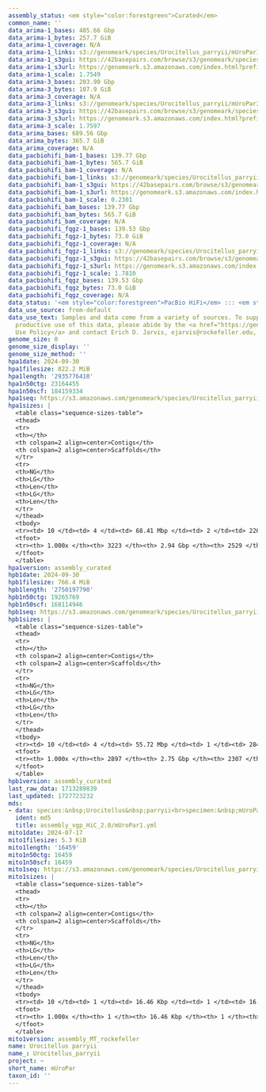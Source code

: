 ```yaml
---
assembly_status: <em style="color:forestgreen">Curated</em>
common_name: ''
data_arima-1_bases: 485.66 Gbp
data_arima-1_bytes: 257.7 GiB
data_arima-1_coverage: N/A
data_arima-1_links: s3://genomeark/species/Urocitellus_parryii/mUroPar1/genomic_data/arima/<br>
data_arima-1_s3gui: https://42basepairs.com/browse/s3/genomeark/species/Urocitellus_parryii/mUroPar1/genomic_data/arima/
data_arima-1_s3url: https://genomeark.s3.amazonaws.com/index.html?prefix=species/Urocitellus_parryii/mUroPar1/genomic_data/arima/
data_arima-1_scale: 1.7549
data_arima-3_bases: 203.90 Gbp
data_arima-3_bytes: 107.9 GiB
data_arima-3_coverage: N/A
data_arima-3_links: s3://genomeark/species/Urocitellus_parryii/mUroPar3/genomic_data/arima/<br>
data_arima-3_s3gui: https://42basepairs.com/browse/s3/genomeark/species/Urocitellus_parryii/mUroPar3/genomic_data/arima/
data_arima-3_s3url: https://genomeark.s3.amazonaws.com/index.html?prefix=species/Urocitellus_parryii/mUroPar3/genomic_data/arima/
data_arima-3_scale: 1.7597
data_arima_bases: 689.56 Gbp
data_arima_bytes: 365.7 GiB
data_arima_coverage: N/A
data_pacbiohifi_bam-1_bases: 139.77 Gbp
data_pacbiohifi_bam-1_bytes: 565.7 GiB
data_pacbiohifi_bam-1_coverage: N/A
data_pacbiohifi_bam-1_links: s3://genomeark/species/Urocitellus_parryii/mUroPar1/genomic_data/pacbio_hifi/<br>
data_pacbiohifi_bam-1_s3gui: https://42basepairs.com/browse/s3/genomeark/species/Urocitellus_parryii/mUroPar1/genomic_data/pacbio_hifi/
data_pacbiohifi_bam-1_s3url: https://genomeark.s3.amazonaws.com/index.html?prefix=species/Urocitellus_parryii/mUroPar1/genomic_data/pacbio_hifi/
data_pacbiohifi_bam-1_scale: 0.2301
data_pacbiohifi_bam_bases: 139.77 Gbp
data_pacbiohifi_bam_bytes: 565.7 GiB
data_pacbiohifi_bam_coverage: N/A
data_pacbiohifi_fqgz-1_bases: 139.53 Gbp
data_pacbiohifi_fqgz-1_bytes: 73.0 GiB
data_pacbiohifi_fqgz-1_coverage: N/A
data_pacbiohifi_fqgz-1_links: s3://genomeark/species/Urocitellus_parryii/mUroPar1/genomic_data/pacbio_hifi/<br>
data_pacbiohifi_fqgz-1_s3gui: https://42basepairs.com/browse/s3/genomeark/species/Urocitellus_parryii/mUroPar1/genomic_data/pacbio_hifi/
data_pacbiohifi_fqgz-1_s3url: https://genomeark.s3.amazonaws.com/index.html?prefix=species/Urocitellus_parryii/mUroPar1/genomic_data/pacbio_hifi/
data_pacbiohifi_fqgz-1_scale: 1.7810
data_pacbiohifi_fqgz_bases: 139.53 Gbp
data_pacbiohifi_fqgz_bytes: 73.0 GiB
data_pacbiohifi_fqgz_coverage: N/A
data_status: '<em style="color:forestgreen">PacBio HiFi</em> ::: <em style="color:forestgreen">Arima</em>'
data_use_source: from-default
data_use_text: Samples and data come from a variety of sources. To support fair and
  productive use of this data, please abide by the <a href="https://genome10k.soe.ucsc.edu/data-use-policies/">Data
  Use Policy</a> and contact Erich D. Jarvis, ejarvis@rockefeller.edu, with any questions.
genome_size: 0
genome_size_display: ''
genome_size_method: ''
hpa1date: 2024-09-30
hpa1filesize: 822.2 MiB
hpa1length: '2935776410'
hpa1n50ctg: 23164455
hpa1n50scf: 184159334
hpa1seq: https://s3.amazonaws.com/genomeark/species/Urocitellus_parryii/mUroPar1/assembly_curated/mUroPar1.hap1.cur.20240930.fasta.gz
hpa1sizes: |
  <table class="sequence-sizes-table">
  <thead>
  <tr>
  <th></th>
  <th colspan=2 align=center>Contigs</th>
  <th colspan=2 align=center>Scaffolds</th>
  </tr>
  <tr>
  <th>NG</th>
  <th>LG</th>
  <th>Len</th>
  <th>LG</th>
  <th>Len</th>
  </tr>
  </thead>
  <tbody>
  <tr><td> 10 </td><td> 4 </td><td> 68.41 Mbp </td><td> 2 </td><td> 226.67 Mbp </td></tr><tr><td> 20 </td><td> 9 </td><td> 52.56 Mbp </td><td> 3 </td><td> 220.21 Mbp </td></tr><tr><td> 30 </td><td> 15 </td><td> 44.23 Mbp </td><td> 4 </td><td> 211.85 Mbp </td></tr><tr><td> 40 </td><td> 23 </td><td> 33.83 Mbp </td><td> 6 </td><td> 199.38 Mbp </td></tr><tr style="background-color:#cccccc;"><td> 50 </td><td> 33 </td><td style="background-color:#88ff88;"> 23.16 Mbp </td><td> 7 </td><td style="background-color:#88ff88;"> 184.16 Mbp </td></tr><tr><td> 60 </td><td> 51 </td><td> 13.03 Mbp </td><td> 9 </td><td> 146.46 Mbp </td></tr><tr><td> 70 </td><td> 82 </td><td> 6.97 Mbp </td><td> 11 </td><td> 131.43 Mbp </td></tr><tr><td> 80 </td><td> 143 </td><td> 3.23 Mbp </td><td> 14 </td><td> 71.74 Mbp </td></tr><tr><td> 90 </td><td> 304 </td><td> 0.97 Mbp </td><td> 19 </td><td> 13.30 Mbp </td></tr><tr><td> 100 </td><td> 3223 </td><td> 1.79 Kbp </td><td> 2529 </td><td> 10.40 Kbp </td></tr></tbody>
  <tfoot>
  <tr><th> 1.000x </th><th> 3223 </th><th> 2.94 Gbp </th><th> 2529 </th><th> 2.94 Gbp </th></tr>
  </tfoot>
  </table>
hpa1version: assembly_curated
hpb1date: 2024-09-30
hpb1filesize: 766.4 MiB
hpb1length: '2750197790'
hpb1n50ctg: 19265769
hpb1n50scf: 168114946
hpb1seq: https://s3.amazonaws.com/genomeark/species/Urocitellus_parryii/mUroPar1/assembly_curated/mUroPar1.hap2.cur.20240930.fasta.gz
hpb1sizes: |
  <table class="sequence-sizes-table">
  <thead>
  <tr>
  <th></th>
  <th colspan=2 align=center>Contigs</th>
  <th colspan=2 align=center>Scaffolds</th>
  </tr>
  <tr>
  <th>NG</th>
  <th>LG</th>
  <th>Len</th>
  <th>LG</th>
  <th>Len</th>
  </tr>
  </thead>
  <tbody>
  <tr><td> 10 </td><td> 4 </td><td> 55.72 Mbp </td><td> 1 </td><td> 284.05 Mbp </td></tr><tr><td> 20 </td><td> 9 </td><td> 49.32 Mbp </td><td> 3 </td><td> 199.36 Mbp </td></tr><tr><td> 30 </td><td> 16 </td><td> 39.20 Mbp </td><td> 4 </td><td> 198.10 Mbp </td></tr><tr><td> 40 </td><td> 24 </td><td> 28.33 Mbp </td><td> 5 </td><td> 197.89 Mbp </td></tr><tr style="background-color:#cccccc;"><td> 50 </td><td> 35 </td><td style="background-color:#88ff88;"> 19.27 Mbp </td><td> 7 </td><td style="background-color:#88ff88;"> 168.11 Mbp </td></tr><tr><td> 60 </td><td> 53 </td><td> 11.43 Mbp </td><td> 9 </td><td> 143.43 Mbp </td></tr><tr><td> 70 </td><td> 85 </td><td> 6.58 Mbp </td><td> 11 </td><td> 134.65 Mbp </td></tr><tr><td> 80 </td><td> 146 </td><td> 3.02 Mbp </td><td> 13 </td><td> 72.50 Mbp </td></tr><tr><td> 90 </td><td> 323 </td><td> 0.78 Mbp </td><td> 37 </td><td> 3.02 Mbp </td></tr><tr><td> 100 </td><td> 2897 </td><td> 913  bp </td><td> 2307 </td><td> 17.36 Kbp </td></tr></tbody>
  <tfoot>
  <tr><th> 1.000x </th><th> 2897 </th><th> 2.75 Gbp </th><th> 2307 </th><th> 2.75 Gbp </th></tr>
  </tfoot>
  </table>
hpb1version: assembly_curated
last_raw_data: 1713289839
last_updated: 1727723232
mds:
- data: species:&nbsp;Urocitellus&nbsp;parryii<br>specimen:&nbsp;mUroPar1<br>projects:&nbsp;<br>&nbsp;&nbsp;-&nbsp;vgp<br>assembled_by_group:&nbsp;Rockefeller<br>data_location:&nbsp;S3<br>release_to:&nbsp;S3<br>combine_for_curation:&nbsp;true<br>hap1:&nbsp;s3://genomeark/species/Urocitellus_parryii/mUroPar1/assembly_vgp_HiC_2.0/mUroPar1.HiC.hap1.20240517.fasta.gz<br>hap2:&nbsp;s3://genomeark/species/Urocitellus_parryii/mUroPar1/assembly_vgp_HiC_2.0/mUroPar1.HiC.hap2.20240517.fasta.gz<br>pretext_hap1:&nbsp;s3://genomeark/species/Urocitellus_parryii/mUroPar1/assembly_vgp_HiC_2.0/evaluation/hap1/pretext/mUroPar1_hap1_s2.pretext<br>pretext_hap2:&nbsp;s3://genomeark/species/Urocitellus_parryii/mUroPar1/assembly_vgp_HiC_2.0/evaluation/hap2/pretext/mUroPar1_hap2_s2.pretext<br>kmer_spectra_img:&nbsp;s3://genomeark/species/Urocitellus_parryii/mUroPar1/assembly_vgp_HiC_2.0/evaluation/merqury/hap1_purged/mUroPar1_png/<br>mito:&nbsp;s3://genomeark/species/Urocitellus_parryii/mUroPar1/assembly_MT_rockefeller/mUroPar1.MT.20240717.fasta.gz<br>pacbio_read_dir:&nbsp;s3://genomeark/species/Urocitellus_parryii/mUroPar1/genomic_data/pacbio_hifi/<br>pacbio_read_type:&nbsp;hifi<br>hic_read_dir:&nbsp;s3://genomeark/species/Urocitellus_parryii/mUroPar1/genomic_data/arima/<br>pipeline:&nbsp;<br>&nbsp;&nbsp;-&nbsp;hifiasm&nbsp;(0.19.8+galaxy0)<br>&nbsp;&nbsp;-&nbsp;yahs&nbsp;(1.2a.2+galaxy1)<br>notes:&nbsp;This&nbsp;was&nbsp;a&nbsp;Hifiasm-HiC&nbsp;assembly&nbsp;of&nbsp;mUroPar1,&nbsp;resulting&nbsp;in&nbsp;two&nbsp;complete&nbsp;haplotypes.&nbsp;The&nbsp;HiC&nbsp;prep&nbsp;kit&nbsp;used&nbsp;was&nbsp;Arima,&nbsp;so&nbsp;the&nbsp;HiC&nbsp;reads&nbsp;require&nbsp;trimming&nbsp;5&nbsp;bp&nbsp;off&nbsp;the&nbsp;5'&nbsp;end.&nbsp;The&nbsp;assembly&nbsp;was&nbsp;performed&nbsp;on&nbsp;the&nbsp;Rockefeller&nbsp;University&nbsp;VGL&nbsp;instance.&nbsp;<br>
  ident: md5
  title: assembly_vgp_HiC_2.0/mUroPar1.yml
mito1date: 2024-07-17
mito1filesize: 5.3 KiB
mito1length: '16459'
mito1n50ctg: 16459
mito1n50scf: 16459
mito1seq: https://s3.amazonaws.com/genomeark/species/Urocitellus_parryii/mUroPar1/assembly_MT_rockefeller/mUroPar1.MT.20240717.fasta.gz
mito1sizes: |
  <table class="sequence-sizes-table">
  <thead>
  <tr>
  <th></th>
  <th colspan=2 align=center>Contigs</th>
  <th colspan=2 align=center>Scaffolds</th>
  </tr>
  <tr>
  <th>NG</th>
  <th>LG</th>
  <th>Len</th>
  <th>LG</th>
  <th>Len</th>
  </tr>
  </thead>
  <tbody>
  <tr><td> 10 </td><td> 1 </td><td> 16.46 Kbp </td><td> 1 </td><td> 16.46 Kbp </td></tr><tr><td> 20 </td><td> 1 </td><td> 16.46 Kbp </td><td> 1 </td><td> 16.46 Kbp </td></tr><tr><td> 30 </td><td> 1 </td><td> 16.46 Kbp </td><td> 1 </td><td> 16.46 Kbp </td></tr><tr><td> 40 </td><td> 1 </td><td> 16.46 Kbp </td><td> 1 </td><td> 16.46 Kbp </td></tr><tr style="background-color:#cccccc;"><td> 50 </td><td> 1 </td><td style="background-color:#ff8888;"> 16.46 Kbp </td><td> 1 </td><td style="background-color:#ff8888;"> 16.46 Kbp </td></tr><tr><td> 60 </td><td> 1 </td><td> 16.46 Kbp </td><td> 1 </td><td> 16.46 Kbp </td></tr><tr><td> 70 </td><td> 1 </td><td> 16.46 Kbp </td><td> 1 </td><td> 16.46 Kbp </td></tr><tr><td> 80 </td><td> 1 </td><td> 16.46 Kbp </td><td> 1 </td><td> 16.46 Kbp </td></tr><tr><td> 90 </td><td> 1 </td><td> 16.46 Kbp </td><td> 1 </td><td> 16.46 Kbp </td></tr><tr><td> 100 </td><td> 1 </td><td> 16.46 Kbp </td><td> 1 </td><td> 16.46 Kbp </td></tr></tbody>
  <tfoot>
  <tr><th> 1.000x </th><th> 1 </th><th> 16.46 Kbp </th><th> 1 </th><th> 16.46 Kbp </th></tr>
  </tfoot>
  </table>
mito1version: assembly_MT_rockefeller
name: Urocitellus parryii
name_: Urocitellus_parryii
project: ~
short_name: mUroPar
taxon_id: ''
---
```

